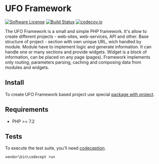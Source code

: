 # UFO Framework

[![Software License][ico-license]](LICENSE.txt)
[![Build Status][ico-travis]][link-travis]
[![codecov.io][ico-codecov]][link-codecov]

The UFO Framework is a small and simple PHP framework.
It's allow to create different projects - web-sites, web-services,  API 
and other.
Base structure of project - section with own unique URL, wich handled 
by module.
Module have to implement logic and generate information. It can handle 
one or many sections and provide widgets.
Widget is a block of information, can be placed on any page (pages).
Framework implements only routing, parameters parsing, caching and 
composing data from modules and widgets.

## Install
To create UFO Framework based project use special [package with project](https://packagist.org/packages/enikeishik/ufoproject).

## Requirements
* PHP >= 7.2

## Tests
To execute the test suite, you'll need [codeception](https://codeception.com/).
```bash
vendor\bin\codecept run
```

[ico-license]: https://img.shields.io/badge/license-GPL-brightgreen.svg?style=flat-square
[ico-travis]: https://img.shields.io/travis/enikeishik/ufoframework/master.svg?style=flat-square
[link-travis]: https://travis-ci.org/enikeishik/ufoframework
[ico-codecov]: https://codecov.io/gh/enikeishik/ufoframework/branch/master/graphs/badge.svg
[link-codecov]: https://codecov.io/gh/enikeishik/ufoframework/
